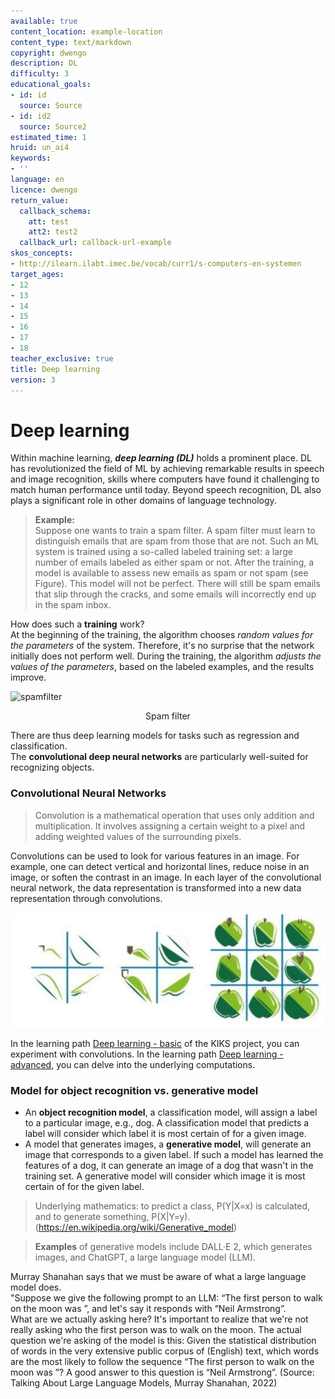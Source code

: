 ```yaml
---
available: true
content_location: example-location
content_type: text/markdown
copyright: dwengo
description: DL
difficulty: 3
educational_goals:
- id: id
  source: Source
- id: id2
  source: Source2
estimated_time: 1
hruid: un_ai4
keywords:
- ''
language: en
licence: dwengo
return_value:
  callback_schema:
    att: test
    att2: test2
  callback_url: callback-url-example
skos_concepts:
- http://ilearn.ilabt.imec.be/vocab/curr1/s-computers-en-systemen
target_ages:
- 12
- 13
- 14
- 15
- 16
- 17
- 18
teacher_exclusive: true
title: Deep learning
version: 3
---
```

# Deep learning

Within machine learning, ***deep learning (DL)*** holds a prominent place. DL has revolutionized the field of ML by achieving remarkable results in speech and image recognition, skills where computers have found it challenging to match human performance until today. Beyond speech recognition, DL also plays a significant role in other domains of language technology.

> **Example:**<br>
> Suppose one wants to train a spam filter. A spam filter must learn to distinguish emails that are spam from those that are not.
> Such an ML system is trained using a so-called labeled training set: a large number of emails labeled as either spam or not. 
> After the training, a model is available to assess new emails as spam or not spam (see Figure). This model will not be perfect. There will still be spam emails that slip through the cracks, and some emails will incorrectly end up in the spam inbox.

<div class="alert alert-box alert-success">
    How does such a <b>training</b> work?<br> 
    At the beginning of the training, the algorithm chooses <em>random values for the parameters</em> of the system. Therefore, it's no surprise that the network initially does not perform well. During the training, the algorithm <em>adjusts the values of the parameters</em>, based on the labeled examples, and the results improve. 
</div>

![spamfilter](https://user-images.githubusercontent.com/48352335/218816429-8a97d94c-df23-4236-9b01-c82486ee2ec3.png)
    <center>Spam filter</center>
    
There are thus deep learning models for tasks such as regression and classification.<br>
The **convolutional deep neural networks** are particularly well-suited for recognizing objects.

### Convolutional Neural Networks

> Convolution is a mathematical operation that uses only addition and multiplication. It involves assigning a certain weight to a pixel and adding weighted values of the surrounding pixels.

Convolutions can be used to look for various features in an image. For example, one can detect vertical and horizontal lines, reduce noise in an image, or soften the contrast in an image. In each layer of the convolutional neural network, the data representation is transformed into a new data representation through convolutions.

![Purpose of convolutions](embed/convolutiedoel.png "Purpose of convolutions")

In the learning path [Deep learning - basic](https://dwengo.org/learning-path.html?hruid=kiks3_dl_basis&language=nl&te=true&source_page=%2Fkiks%2F&source_title=%20KIKS#kiks_inleiding;nl;3) of the KIKS project, you can experiment with convolutions. In the learning path [Deep learning - advanced](https://dwengo.org/learning-path.html?hruid=kiks4_dl_gevorderd&language=nl&te=true&source_page=%2Fkiks%2F&source_title=%20KIKS#kiks_convolutie_bewerking;nl;3), you can delve into the underlying computations.

### Model for object recognition vs. generative model

- An **object recognition model**, a classification model, will assign a label to a particular image, e.g., dog. A classification model that predicts a label will consider which label it is most certain of for a given image. <br>
- A model that generates images, a **generative model**, will generate an image that corresponds to a given label. If such a model has learned the features of a dog, it can generate an image of a dog that wasn't in the training set. A generative model will consider which image it is most certain of for the given label.

> Underlying mathematics: to predict a class, P(Y|X=x) is calculated, and to generate something, P(X|Y=y).
(https://en.wikipedia.org/wiki/Generative_model)

> **Examples** of generative models include DALL·E 2, which generates images, and ChatGPT, a large language model (LLM).

<div class="alert alert-box alert-warning">
    Murray Shanahan says that we must be aware of what a large language model does.<br> 
    "Suppose we give the following prompt to an LLM: “The first person to walk on the moon was ”, and let's say it responds with “Neil Armstrong”.<br>
    What are we actually asking here? It's important to realize that we're not really asking who the first person was to walk on the moon. The actual question we're asking of the model is this: Given the statistical distribution of words in the very extensive public corpus of (English) text, which words are the most likely to follow the sequence “The first person to walk on the moon was ”? A good answer to this question is “Neil Armstrong”.  (Source: Talking About Large Language Models, Murray Shanahan, 2022)
    </div>